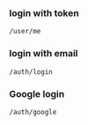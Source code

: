 ### login with token
`/user/me`

### login with email
`/auth/login`

### Google login
`/auth/google`